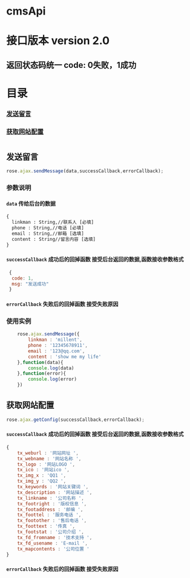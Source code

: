 # cmsApi 
# 接口版本 version 2.0
## 返回状态码统一 code:  0失败，1成功
#
# 目录 
### [发送留言](#发送留言) 
### [获取网站配置](#获取网站配置)
#
## 发送留言
```javascript
rose.ajax.sendMessage(data,successCallback,errorCallback);
```

### 参数说明
#### `data` 传给后台的数据
```cmd
{
  linkman : String,//联系人 [必填]
  phone : String,//电话 [必填]
  email : String,//邮箱 [选填]
  content : String//留言内容 [选填]
}
```
#### `successCallback` 成功后的回掉函数 接受后台返回的数据,函数接收参数格式
```javascript
 {
  code: 1,
  msg: "发送成功"
 }
```
#### `errorCallback` 失败后的回掉函数 接受失败原因

### 使用实例
```javascript
	rose.ajax.sendMessage({
		linkman : 'millent',
		phone : '12345678911',
		email : '123@qq.com',
		content : 'show me my life'
	},function(data){
		console.log(data)
	},function(error){
		console.log(error)
	})
```


## 获取网站配置
```javascript
rose.ajax.getConfig(successCallback,errorCallback);
```
#### `successCallback` 成功后的回掉函数 接受后台返回的数据,函数接收参数格式
```javascript
{
	tx_weburl : '网站网址 ',
	tx_webname : '网站名称 ',
	tx_logo : '网站LOGO ',
	tx_ico : '网站ico ',
	tx_img_x : 'QQ1 ',
	tx_img_y : 'QQ2 ',
	tx_keywords : '网站关键词 ',
	tx_description : '网站描述 ',
	tx_linkname : '公司名称 ',
	tx_footright : '版权信息 ',
	tx_footaddress : '邮编 ',
	tx_foottel : '服务电话 ',
	tx_footother : '售后电话 ',
	tx_foottext : '传真 ',
	tx_footstat : '公司介绍 ',
	tx_fd_fromname : '技术支持 ',
	tx_fd_usename : 'E-mail ',
	tx_mapcontents : '公司位置 '
}
```
#### `errorCallback` 失败后的回掉函数 接受失败原因

